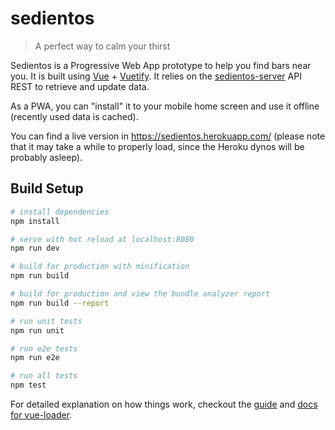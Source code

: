# sedientos

> A perfect way to calm your thirst

Sedientos is a Progressive Web App prototype to help you find bars near you. It is built using [Vue](https://vuejs.org) + [Vuetify](https://vuetifyjs.com). It relies on the [sedientos-server](https://github.com/apajaros/sedientos-server) API REST to retrieve and update data.

As a PWA, you can "install" it to your mobile home screen and use it offline (recently used data is cached).

You can find a live version in https://sedientos.herokuapp.com/ (please note that it may take a while to properly load, since the Heroku dynos will be probably asleep).

## Build Setup

``` bash
# install dependencies
npm install

# serve with hot reload at localhost:8080
npm run dev

# build for production with minification
npm run build

# build for production and view the bundle analyzer report
npm run build --report

# run unit tests
npm run unit

# run e2e tests
npm run e2e

# run all tests
npm test
```

For detailed explanation on how things work, checkout the [guide](http://vuejs-templates.github.io/webpack/) and [docs for vue-loader](http://vuejs.github.io/vue-loader).
